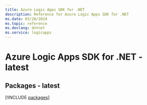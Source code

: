 ```yaml
---
title: Azure Logic Apps SDK for .NET
description: Reference for Azure Logic Apps SDK for .NET
ms.date: 03/28/2024
ms.topic: reference
ms.devlang: dotnet
ms.service: logicapps
---
```

# Azure Logic Apps SDK for .NET - latest
## Packages - latest
[!INCLUDE [packages](logic-apps-index.md)]